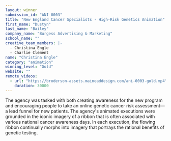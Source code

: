 ```yaml
---
layout: winner
submission_id: "ANI-0003"
title: "New England Cancer Specialists - High-Risk Genetics Animation"
first_name: "Dustyn"
last_name: "Bailey"
company_name: "Burgess Advertising & Marketing"
school_name: ""
creative_team_members: |-
  - Christina Engle
  - Charlie Clement
name: "Christina Engle"
category: "animation"
winning_level: "Gold"
website: ""
remote_videos:
  - url: "https://broderson-assets.maineaddesign.com/ani-0003-gold.mp4"
    duration: 30000
---
```


The agency was tasked with both creating awareness for the new program and encouraging people to take an online genetic cancer risk assessment—a lead funnel for new patients. The agency's animated executions were grounded in the iconic imagery of a ribbon that is often associated with various national cancer awareness days. In each execution, the flowing ribbon continually morphs into imagery that portrays the rational benefits of genetic testing.
